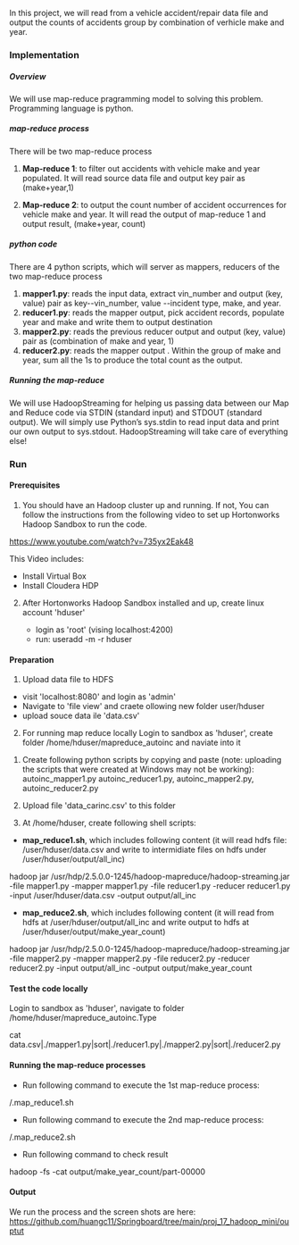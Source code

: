 In this project, we will read from a vehicle accident/repair data file and output the counts of  accidents group by combination of verhicle make and year. 

### Implementation


#####  Overview

We will use map-reduce pragramming model to solving this problem. Programming language is python. 


##### map-reduce process

There will be two map-reduce process

1. **Map-reduce 1**:  to filter out accidents with vehicle make and year populated. It will read source data file and output  key pair as (make+year,1)

2. **Map-reduce 2**:  to output the count number of accident occurrences for vehicle make and year. 
It will read the output of map-reduce 1 and output result, (make+year, count)

##### python code
There are 4 python scripts, which will server as mappers, reducers of the two map-reduce process

1. **mapper1.py**:  reads the input data,  extract vin_number  and   output (key, value) pair as key--vin_number, value --incident type, make, and year.
2. **reducer1.py**:   reads the mapper output, pick accident records, populate year and make and write them to output destination
3. **mapper2.py**: reads the previous reducer output and output (key, value) pair as (combination of make and year, 1)
4. **reducer2.py**: reads the mapper output . Within the group of make and year, sum all the 1s to produce the total count as the output.


##### Running the map-reduce 

We will use HadoopStreaming for helping us passing data between our Map and Reduce code via STDIN (standard input) and STDOUT (standard output).
We will simply use Python’s sys.stdin to read input data and print our own output to sys.stdout. HadoopStreaming will take care of everything else!


### Run

####  Prerequisites

1. You should have an Hadoop cluster up and running. If not, You can follow the instructions from the following  video to set up Hortonworks Hadoop Sandbox to run the code. 

https://www.youtube.com/watch?v=735yx2Eak48

This Video includes:
- Install Virtual Box 
- Install Cloudera HDP

2. After Hortonworks Hadoop Sandbox  installed and up, create linux account 'hduser'

   - login as 'root' (vising localhost:4200)
   - run:
    useradd -m -r hduser


#### Preparation

1. Upload data file to HDFS
  - visit  'localhost:8080' and login as 'admin'
  - Navigate to 'file view' and craete ollowing new folder
     user/hduser
  - upload souce data ile 'data.csv'
     
2.  For running  map reduce locally
Login to sandbox as 'hduser', create folder /home/hduser/mapreduce_autoinc and naviate into it
1) Create following python scripts by copying and paste (note: uploading the scripts that were created at Windows may not be working):
autoinc_mapper1.py
autoinc_reducer1.py, 
autoinc_mapper2.py,
autoinc_reducer2.py

2) Upload  file 'data_carinc.csv' to this folder


3. At /home/hduser,  create following shell scripts:
  - **map_reduce1.sh**, which includes following content (it will read  hdfs file: /user/hduser/data.csv and write to intermidiate files on hdfs under /user/hduser/output/all_inc)
  
   hadoop jar /usr/hdp/2.5.0.0-1245/hadoop-mapreduce/hadoop-streaming.jar -file mapper1.py -mapper mapper1.py -file reducer1.py -reducer reducer1.py -input /user/hduser/data.csv -output output/all_inc
   
  - **map_reduce2.sh**, which includes following content (it will read from hdfs at /user/hduser/output/all_inc and write  output to hdfs at /user/hduser/output/make_year_count)
  
  hadoop jar /usr/hdp/2.5.0.0-1245/hadoop-mapreduce/hadoop-streaming.jar -file mapper2.py -mapper mapper2.py -file reducer2.py -reducer reducer2.py -input  output/all_inc -output output/make_year_count


#### Test the code locally

Login to sandbox as 'hduser', navigate to folder /home/hduser/mapreduce_autoinc.Type

cat data.csv|./mapper1.py|sort|./reducer1.py|./mapper2.py|sort|./reducer2.py
 
####  Running the map-reduce processes

- Run following command to execute the 1st map-reduce process:

/.map_reduce1.sh



- Run following command to execute the 2nd  map-reduce process:

/.map_reduce2.sh


- Run following command to check result 

hadoop -fs -cat output/make_year_count/part-00000


#### Output
We run the process and the screen shots are here:
https://github.com/huangc11/Springboard/tree/main/proj_17_hadoop_mini/ouptut
